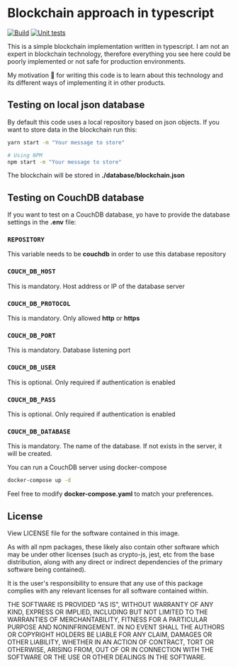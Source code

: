 # Blockchain approach in typescript

[![Build](https://github.com/d4nicoder/blockchain-ts/actions/workflows/build.js.yml/badge.svg)](https://github.com/d4nicoder/blockchain-ts/actions/workflows/build.js.yml) [![Unit tests](https://github.com/d4nicoder/blockchain-ts/actions/workflows/test.js.yml/badge.svg)](https://github.com/d4nicoder/blockchain-ts/actions/workflows/test.js.yml)

This is a simple blockchain implementation written in typescript. I am not an expert in blockchain technology, therefore everything you see here could be poorly implemented or not safe for production environments.

My motivation 💪 for writing this code is to learn about this technology and its different ways of implementing it in other products.

## Testing on local json database

By default this code uses a local repository based on json objects. If you want to store data in the blockchain run this:

```bash
yarn start -m "Your message to store"

# Using NPM
npm start -m "Your message to store"
```

The blockchain will be stored in **./database/blockchain.json**

## Testing on CouchDB database

If you want to test on a CouchDB database, yo have to provide the database settings in the **.env** file:

### **`REPOSITORY`**

This variable needs to be **couchdb** in order to use this database repository

### **`COUCH_DB_HOST`**

This is mandatory. Host address or IP of the database server

### **`COUCH_DB_PROTOCOL`**

This is mandatory. Only allowed **http** or **https**

### **`COUCH_DB_PORT`**

This is mandatory. Database listening port

### **`COUCH_DB_USER`**

This is optional. Only required if authentication is enabled

### **`COUCH_DB_PASS`**

This is optional. Only required if authentication is enabled

### **`COUCH_DB_DATABASE`**

This is mandatory. The name of the database. If not exists in the server, it will be created.

You can run a CouchDB server using docker-compose

```bash
docker-compose up -d
```

Feel free to modify **docker-compose.yaml** to match your preferences.

## License

View LICENSE file for the software contained in this image.

As with all npm packages, these likely also contain other software which may be under other licenses (such as crypto-js, jest, etc from the base distribution, along with any direct or indirect dependencies of the primary software being contained).

It is the user's responsibility to ensure that any use of this package complies with any relevant licenses for all software contained within.

THE SOFTWARE IS PROVIDED "AS IS", WITHOUT WARRANTY OF ANY KIND, EXPRESS OR IMPLIED, INCLUDING BUT NOT LIMITED TO THE WARRANTIES OF MERCHANTABILITY, FITNESS FOR A PARTICULAR PURPOSE AND NONINFRINGEMENT. IN NO EVENT SHALL THE AUTHORS OR COPYRIGHT HOLDERS BE LIABLE FOR ANY CLAIM, DAMAGES OR OTHER LIABILITY, WHETHER IN AN ACTION OF CONTRACT, TORT OR OTHERWISE, ARISING FROM, OUT OF OR IN CONNECTION WITH THE SOFTWARE OR THE USE OR OTHER DEALINGS IN THE SOFTWARE.
